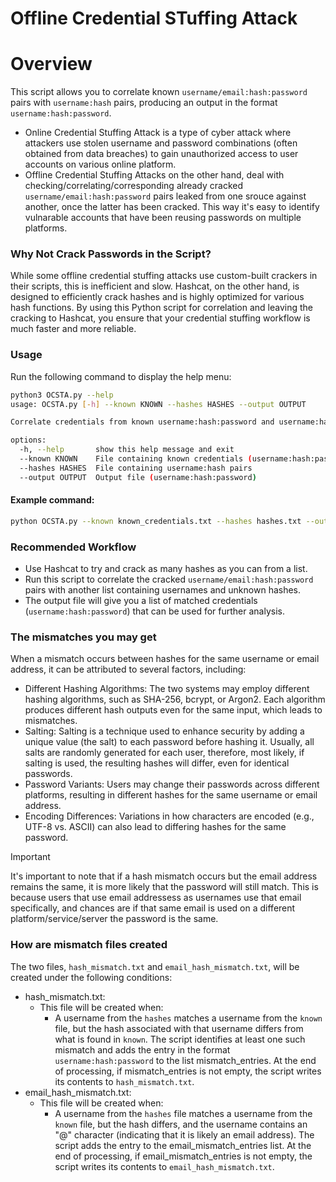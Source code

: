 # Offline Credential STuffing Attack

# Overview
This script allows you to correlate known `username/email:hash:password` pairs with `username:hash` pairs, producing an output in the format `username:hash:password`.
- Online Credential Stuffing Attack is a type of cyber attack where attackers use stolen username and password combinations (often obtained from data breaches) to gain unauthorized access to user accounts on various online platform.
- Offline Credential Stuffing Attacks on the other hand, deal with checking/correlating/corresponding already cracked `username/email:hash:password` pairs leaked from one srouce against another, once the latter has been cracked.
This way it's easy to identify vulnarable accounts that have been reusing passwords on multiple platforms.

### Why Not Crack Passwords in the Script?
While some offline credential stuffing attacks use custom-built crackers in their scripts, this is inefficient and slow. Hashcat, on the other hand, is designed to efficiently crack hashes and is highly optimized for various hash functions. By using this Python script for correlation and leaving the cracking to Hashcat, you ensure that your credential stuffing workflow is much faster and more reliable.

### Usage
Run the following command to display the help menu:
```bash
python3 OCSTA.py --help
usage: OCSTA.py [-h] --known KNOWN --hashes HASHES --output OUTPUT

Correlate credentials from known username:hash:password and username:hash

options:
  -h, --help       show this help message and exit
  --known KNOWN    File containing known credentials (username:hash:password)
  --hashes HASHES  File containing username:hash pairs
  --output OUTPUT  Output file (username:hash:password)
```

#### Example command:
```bash
python OCSTA.py --known known_credentials.txt --hashes hashes.txt --output correlated_credentials.txt
```

### Recommended Workflow
- Use Hashcat to try and crack as many hashes as you can from a list.
- Run this script to correlate the cracked `username/email:hash:password` pairs with another list containing usernames and unknown hashes.
- The output file will give you a list of matched credentials (`username:hash:password`) that can be used for further analysis.

### The mismatches you may get
When a mismatch occurs between hashes for the same username or email address, it can be attributed to several factors, including:
- Different Hashing Algorithms: The two systems may employ different hashing algorithms, such as SHA-256, bcrypt, or Argon2. Each algorithm produces different hash outputs even for the same input, which leads to mismatches.
- Salting: Salting is a technique used to enhance security by adding a unique value (the salt) to each password before hashing it. Usually, all salts are randomly generated for each user, therefore, most likely, if salting is used, the resulting hashes will differ, even for identical passwords.
- Password Variants: Users may change their passwords across different platforms, resulting in different hashes for the same username or email address.
- Encoding Differences: Variations in how characters are encoded (e.g., UTF-8 vs. ASCII) can also lead to differing hashes for the same password.

> [!important]
> It's important to note that if a hash mismatch occurs but the email address remains the same, it is more likely that the password will still match.
> This is because users that use email addressess as usernames use that email specifically, and chances are if that same email is used on a different platform/service/server the password is the same.

### How are mismatch files created
The two files, `hash_mismatch.txt` and `email_hash_mismatch.txt`, will be created under the following conditions:
- hash_mismatch.txt:
  - This file will be created when:
    - A username from the `hashes` matches a username from the `known` file, but the hash associated with that username differs from what is found in `known`. The script identifies at least one such mismatch and adds the entry in the format `username:hash:password` to the list mismatch_entries. At the end of processing, if mismatch_entries is not empty, the script writes its contents to `hash_mismatch.txt`.
- email_hash_mismatch.txt:
  - This file will be created when:
    - A username from the `hashes` file matches a username from the `known` file, but the hash differs, and the username contains an "@" character (indicating that it is likely an email address). The script adds the entry to the email_mismatch_entries list. At the end of processing, if email_mismatch_entries is not empty, the script writes its contents to `email_hash_mismatch.txt`.
